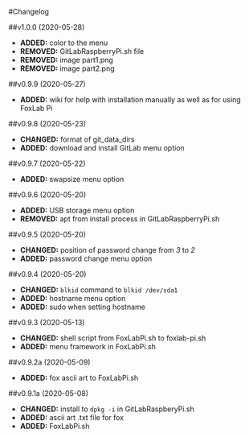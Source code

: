 #Changelog

##v1.0.0 (2020-05-28)
- **ADDED:** color to the menu
- **REMOVED:** GitLabRaspberryPi.sh file
- **REMOVED:** image part1.png
- **REMOVED:** image part2.png

##v0.9.9 (2020-05-27)
- **ADDED:** wiki for help with installation manually as well as for using FoxLab Pi

##v0.9.8 (2020-05-23)
- **CHANGED:** format of git_data_dirs
- **ADDED:** download and install GitLab menu option

##v0.9.7 (2020-05-22)
- **ADDED:** swapsize menu option

##v0.9.6 (2020-05-20)
- **ADDED:** USB storage menu option
- **REMOVED:** apt from install process in GitLabRaspberryPi.sh

##v0.9.5 (2020-05-20)
- **CHANGED:** position of password change from *3* to *2*
- **ADDED:** password change menu option

##v0.9.4 (2020-05-20)
- **CHANGED:** `blkid` command to `blkid /dev/sda1`
- **ADDED:** hostname menu option
- **ADDED:** sudo when setting hostname

##v0.9.3 (2020-05-13)
- **CHANGED:** shell script from FoxLabPi.sh to foxlab-pi.sh
- **ADDED:** menu framework in FoxLabPi.sh

##v0.9.2a (2020-05-09)
- **ADDED:** fox ascii art to FoxLabPi.sh

##v0.9.1a (2020-05-08)
- **CHANGED:** install to `dpkg -i` in GitLabRaspberyPi.sh
- **ADDED:** ascii art .txt file for fox 
- **ADDED:** FoxLabPi.sh
